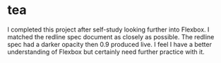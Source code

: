 # tea
I completed this project after self-study looking further into Flexbox. I matched the redline spec document as closely as possible. The redline spec had a darker opacity then 0.9 produced live.
I feel I have a better understanding of Flexbox but certainly need further practice with it.
